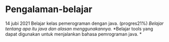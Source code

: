 # Pengalaman-belajar

14 jubi 2021 
Belajar kelas pemerograman dengan java. (progres21%)
*Belajar tentang apa itu java dan alasan menggunakannya.*
*Belajar tools yang dapat digunakan untuk menjalankan bahasa pemrograman java. *
